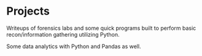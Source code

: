# Projects

Writeups of forensics labs and some quick programs built to perform basic recon/information gathering utilizing Python.

Some data analytics with Python and Pandas as well.


